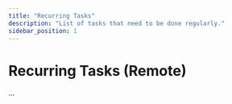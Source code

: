 ```yaml
---
title: "Recurring Tasks"
description: "List of tasks that need to be done regularly."
sidebar_position: 1
---
```


# Recurring Tasks (Remote)

...
